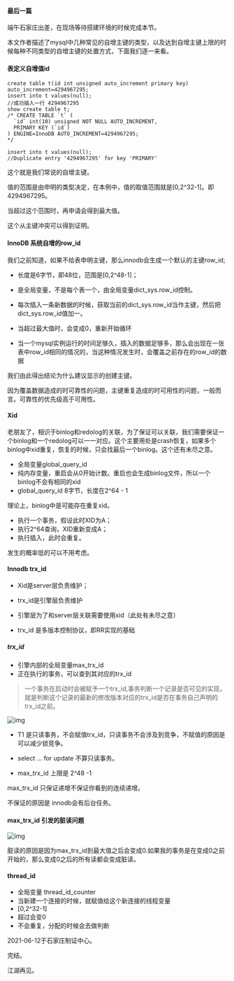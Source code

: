 #### 最后一篇

端午石家庄出差，在现场等待搭建环境的时候完成本节。



本文作者描述了mysql中几种常见的自增主键的类型，以及达到自增主键上限的时候每种不同类型的自增主键的处置方式，下面我们逐一来看。



#### 表定义自增值id

```mysql
create table t(id int unsigned auto_increment primary key) auto_increment=4294967295;
insert into t values(null);
//成功插入一行 4294967295
show create table t;
/* CREATE TABLE `t` (
  `id` int(10) unsigned NOT NULL AUTO_INCREMENT,
  PRIMARY KEY (`id`)
) ENGINE=InnoDB AUTO_INCREMENT=4294967295;
*/

insert into t values(null);
//Duplicate entry '4294967295' for key 'PRIMARY'
```

这个就是我们常说的自增主键。

值的范围是由申明的类型决定，在本例中，值的取值范围就是[0,2^32-1]。即4294967295。

当超过这个范围时，再申请会得到最大值。

这个从主键冲突可以得到证明。



#### InnoDB 系统自增的row_id

我们之前知道，如果不给表申明主键，那么innodb会生成一个默认的主键row_id;

- 长度是6字节，即48位，范围是[0,2^48-1]；

- 是全局变量，不是每个表一个，由全局变量dict_sys.row_id控制。

- 每次插入一条新数据的时候，获取当前的dict_sys.row_id当作主键，然后把dict_sys.row_id值加一。

- 当超过最大值时，会变成0，重新开始循环

- 当一个mysql实例运行的时间足够久，插入的数据足够多，那么会出现在一张表中row_id相同的情况的，当这种情况发生时，会覆盖之前存在的row_id的数据

  

我们由此得出结论为什么建议显示的创建主键。

因为覆盖数据造成的时可靠性的问题，主键重复造成的时可用性的问题，一般而言。可靠性的优先级高于可用性。





#### Xid

老朋友了，相识于binlog和redolog的关联，为了保证可以关联，我们需要保证一个binlog和一个redolog可以一一对应。这个主要用处是crash恢复，如果多个binlog中xid重复，恢复的时候，只会找最后一个binlog。这个还有未尽之意。

- 全局变量global_query_id
- 纯内存变量，重启会从0开始计数。重启也会生成binlog文件，所以一个binlog不会有相同的xid
- global_query_id 8字节，长度在2^64 - 1

理论上，binlog中是可能存在重复xid。

- 执行一个事务，假设此时XID为A；
- 执行2^64查询，XID重新变成A；
- 执行插入，此时会重复。

发生的概率低的可以不用考虑。



#### Innodb trx_id

- Xid是server层负责维护；

- trx_id是引擎层负责维护
- 引擎层为了和server层关联需要使用xid（此处有未尽之意）
- trx_id 是多版本控制协议，即RR实现的基础



##### trx_id

- 引擎内部的全局变量max_trx_id
- 正在执行的事务，可以查到其对应的trx_id





> 一个事务在启动时会被赋予一个trx_id,事务判断一个记录是否可见的实现，就是判断这个记录的最新的修改版本对应的trx_id是否在事务自己声明的trx_id之前。





![img](https://static001.geekbang.org/resource/image/94/7c/94c704190f7609b3e6443688368cd97c.png)



- T1 是只读事务，不会赋值trx_id，只读事务不会涉及到竞争，不赋值的原因是可以减少锁竞争。

- select ... for update 不算只读事务。

- max_trx_id 上限是 2^48 -1 

  



max_trx_id 只保证递增不保证你看到的连续递增。

不保证的原因是 innodb会有后台任务。



#### max_trx_id 引发的脏读问题

![img](https://static001.geekbang.org/resource/image/13/c0/13735f955a437a848895787bf9c723c0.png)

脏读的原因是因为max_trx_id到最大值之后会变成0.如果我的事务是在变成0之前开始的，那么变成0之后的所有读都会变成脏读。



#### thread_id

- 全局变量 thread_id_counter
- 当新建一个连接的时候，就赋值给这个新连接的线程变量
- [0,2^32-1]
- 超过会变0
- 不会重复，分配的时候会去做判断



2021-06-12于石家庄制证中心。

完结。

江湖再见。
